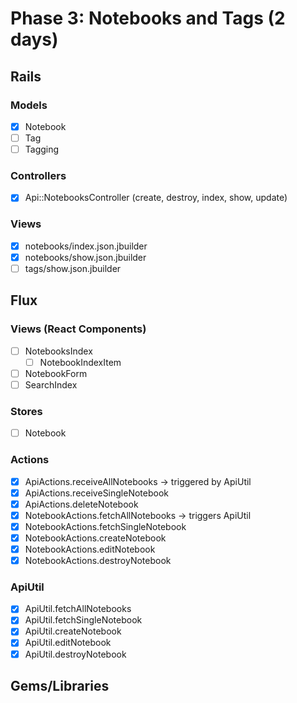 # Phase 3: Notebooks and Tags (2 days)

## Rails
### Models
* [x] Notebook
* [ ] Tag
* [ ] Tagging

### Controllers
* [x] Api::NotebooksController (create, destroy, index, show, update)

### Views
* [x] notebooks/index.json.jbuilder
* [x] notebooks/show.json.jbuilder
* [ ] tags/show.json.jbuilder

## Flux
### Views (React Components)
* [ ] NotebooksIndex
  - [ ] NotebookIndexItem
* [ ] NotebookForm
* [ ] SearchIndex

### Stores
* [ ] Notebook

### Actions
* [x] ApiActions.receiveAllNotebooks -> triggered by ApiUtil
* [x] ApiActions.receiveSingleNotebook
* [x] ApiActions.deleteNotebook
* [x] NotebookActions.fetchAllNotebooks -> triggers ApiUtil
* [x] NotebookActions.fetchSingleNotebook
* [x] NotebookActions.createNotebook
* [x] NotebookActions.editNotebook
* [x] NotebookActions.destroyNotebook

### ApiUtil
* [x] ApiUtil.fetchAllNotebooks
* [x] ApiUtil.fetchSingleNotebook
* [x] ApiUtil.createNotebook
* [x] ApiUtil.editNotebook
* [x] ApiUtil.destroyNotebook

## Gems/Libraries
